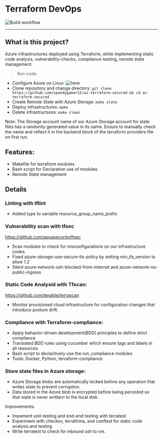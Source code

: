 # Terraform DevOps
![Build-workflow](https://github.com/speedygamer12/az-terraform-secured/actions/workflows/setup-workflow.yml/badge.svg)
<hr />

## What is this project?
Azure infrastructures deployed using Terraform, while implementing static code analysis, vulnerability-checks, compliance-testing, remote state management.

> Run code:
- Configure Azure on Linux: ![here](https://docs.microsoft.com/en-us/azure/developer/terraform/get-started-cloud-shell-bash?tabs=bash)
- Clone repository and change directory: 
`git clone https://github.com/speedygamer12/az-terraform-secured && cd az-terraform-secured`
- Create Remote State with Azure Storage: `make state`
- Deploy infrastructures: `make`
- Delete infrastructures: `make clean`

Note: The Storage account name of our Azure Storage account for state files has a randomly generated value in its name.
Ensure to manually check the name and reflect it in the backend block of the terraform providers file on first run.
    

## Features:
- Makefile for terraform modules
- Bash script for Declarative use of modules
- Remote State management 

## Details
### Linting with tflint
- Added type to variable resource_group_name_prefix

### Vulnerability scan with tfsec
https://github.com/aquasecurity/tfsec
- Scan modules to check for misconfigurations on our infrastructure codes.
- Fixed azure-storage-use-secure-tls-policy by setting min_tls_version to allow 1.2
- Silent azure-network-ssh-blocked-from-internet and azure-network-no-public-ingress
### Static Code Analysid with Tfscan:
https://github.com/tenable/terrascan
- Monitor provisioned cloud infrastructure for configuration changes that introduce posture drift.
### Compliance with Terraform-compliance:
- Apply behavior-driven development(BDD) principles to define strict compliance
- Translated BDD rules using cucumber which ensure tags and labels in all resources
- Bash script to declaritively use the run_compliance modules
- Tools: Docker, Python, terraform-compliance

### Store state files in Azure storage:
- Azure Storage blobs are automatically locked before any operation that writes state to prevent corruption.
- Data stored in the Azure blob is encrypted before being persisted so that state is never writtern to the local disk.

Improvements:
- Impement unit-testing and end-end testing with terratest
- Experiment with checkov, terrafirma, and conftest for static code analysis and testing
- Write terratest to check for inbound ssh to vm.

